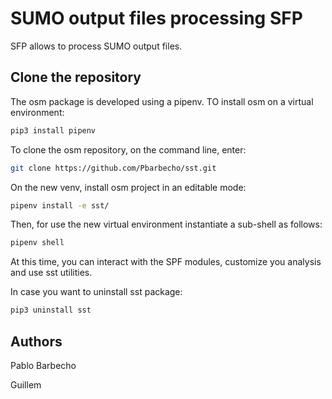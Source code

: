 # SUMO output files processing SFP #

SFP  allows to process SUMO output files.  


## Clone the repository ##
The osm package is developed using a pipenv. TO install osm on a virtual environment:
```bash
pip3 install pipenv
```

To clone the osm repository, on the command line, enter:
```bash
git clone https://github.com/Pbarbecho/sst.git
```
On the new venv, install osm project in an editable mode:

```bash
pipenv install -e sst/
```

Then, for use the new virtual environment instantiate a sub-shell as follows:

```bash
pipenv shell
```

At this time, you can interact with the SPF modules, customize you analysis and use sst utilities. 

 
In case you want to uninstall sst package: 

```bash
pip3 uninstall sst
```

## Authors ##

Pablo Barbecho 


Guillem

